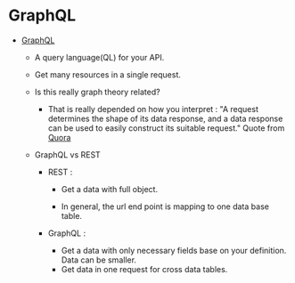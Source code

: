 # GraphQL


- [GraphQL](https://graphql.org/) 

	- A query language(QL) for your API.
	
	- Get many resources in a single request.
	
	- Is this really graph theory related?
		- That is really depended on how you interpret :
			"A request determines the shape of its data response, and a data response can be used to easily construct its suitable request."
			Quote from [Quora](https://www.quora.com/What-is-GraphQL?share=1)
			
	- GraphQL vs REST
	
		- REST :
		
			- Get a data with full object.
			
			- In general, the url end point is mapping to one data base table.
			
		- GraphQL :
			- Get a data with only necessary fields base on your definition.  
				Data can be smaller.
			- Get data in one request for cross data tables.
			
	